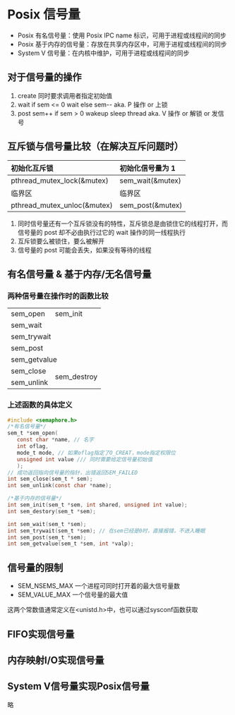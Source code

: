 # Posix 信号量

- Posix 有名信号量：使用 Posix IPC name 标识，可用于进程或线程间的同步
- Posix 基于内存的信号量：存放在共享内存区中，可用于进程或线程间的同步
- System V 信号量：在内核中维护，可用于进程或线程间的同步

## 对于信号量的操作

1. create
   同时要求调用者指定初始值
2. wait
   if sem <= 0 wait else sem-- aka. P 操作 or 上锁
3. post
   sem++ if sem > 0 wakeup sleep thread aka. V 操作 or 解锁 or 发信号

## 互斥锁与信号量比较（在解决互斥问题时）

| 初始化互斥锁                | 初始化信号量为 1 |
| :-------------------------- | :--------------- |
| pthread_mutex_lock(&mutex)  | sem_wait(&mutex) |
| 临界区                      | 临界区           |
| pthread_mutex_unloc(&mutex) | sem_post(&mutex) |

1. 同时信号量还有一个互斥锁没有的特性，互斥锁总是由锁住它的线程打开，而信号量的 post 却不必由执行过它的 wait 操作的同一线程执行
2. 互斥锁要么被锁住，要么被解开
3. 信号量的 post 可能会丢失，如果没有等待的线程

## 有名信号量 & 基于内存/无名信号量

### 两种信号量在操作时的函数比较

<table>
   <tr>
      <td>sem_open</td>
      <td>sem_init</td>
   </tr>
   <tr>
      <td colspan="2">sem_wait</td>
   </tr>
   <tr>
   <tr>
       <td colspan="2">sem_trywait</td>
   </tr>
   <tr>
   <tr>
      <td colspan="2">sem_post</td>
   </tr>
   <tr>
   <tr>
      <td colspan="2">sem_getvalue</td>
   </tr>
   <tr>
   <td>sem_close</td>
      <td rowspan="2">sem_destroy</td>
   </tr>
   <tr>
      <td>sem_unlink</td>
   </tr>
</table>

### 上述函数的具体定义

```c
#include <semaphore.h>
/*有名信号量*/
sem_t *sem_open(
   const char *name, // 名字
   int oflag, 
   mode_t mode, // 如果oflag指定了O_CREAT，mode指定权限位
   unsigned int value /// 同时需要给定信号量初始值
   );
// 成功返回指向信号量的指针，出错返回SEM_FAILED
int sem_close(sem_t * sem);
int sem_unlink(const char *name);

/*基于内存的信号量*/
int sem_init(sem_t *sem, int shared, unsigned int value);
int sem_destory(sem_t *sem);

int sem_wait(sem_t *sem);
int sem_trywait(sem_t *sem); // 在sem已经是0时，直接报错，不进入睡眠
int sem_post(sem_t *sem);
int sem_getvalue(sem_t *sem, int *valp);
```

## 信号量的限制

- SEM_NSEMS_MAX 一个进程可同时打开着的最大信号量数
- SEM_VALUE_MAX 一个信号量的最大值

这两个常数值通常定义在<unistd.h>中，也可以通过sysconf函数获取

## FIFO实现信号量

## 内存映射I/O实现信号量

## System V信号量实现Posix信号量

略
